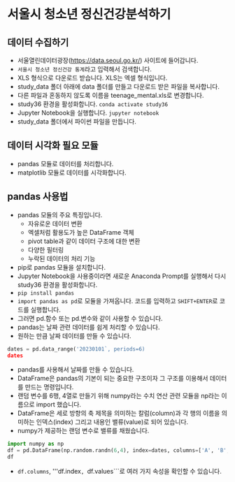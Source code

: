 # 서울시 청소년 정신건강분석하기
## 데이터 수집하기
* 서울열린데이터광장(https://data.seoul.go.kr/) 사이트에 들어갑니다.
* ```서울시 청소년 정신건강 통계```라고 입력해서 검색합니다.
* XLS 형식으로 다운로드 받습니다. XLS는 엑셀 형식입니다.
* study_data 폴더 아래에 data 폴더를 만들고 다운로드 받은 파일을 복사합니다.
* 다른 파일과 혼동하지 않도록 이름을 teenage_mental.xls로 변경합니다.
* study36 환경을 활성화합니다. ```conda activate study36```
* Jupyter Notebook을 실행합니다. ```jupyter notebook```
* study_data 폴더에서 파이썬 파일을 만듭니다.

## 데이터 시각화 필요 모듈
* pandas 모듈로 데이터를 처리합니다.
* matplotlib 모듈로 데이터를 시각화합니다.

## pandas 사용법
* pandas 모듈의 주요 특징입니다.
  * 자유로운 데이터 변환
  * 엑셀처럼 활용도가 높은 DataFrame 객체
  * pivot table과 같이 데이터 구조에 대한 변환
  * 다양한 필터링
  * 누락된 데이터의 처리 기능
* pip로 pandas 모듈을 설치합니다.
* Jupyter Notebook을 사용중이라면 새로운 Anaconda Prompt를 실행해서 다시 study36 환경을 활성화합니다.
*   ```pip install pandas```
* ```import pandas as pd```로 모듈을 가져옵니다. 코드를 입력하고 ```SHIFT+ENTER```로 코드를 실행합니다.
* 그러면 pd.함수 또는 pd.변수와 같이 사용할 수 있습니다.
* pandas는 날짜 관련 데이터를 쉽게 처리할 수 있습니다.
* 원하는 만큼 날짜 데이터를 만들 수 있습니다.
```python
dates = pd.data_range('20230101`, periods=6)
dates
```

* pandas를 사용해서 날짜를 만들 수 있습니다.
* DataFrame은 pandas의 기본이 되는 중요한 구조이자 그 구조를 이용해서 데이터를 만드는 명령입니다.
* 랜덤 변수를 6행, 4열로 만들기 위해 numpy라는 수치 연산 관련 모듈을 np라는 이름으로 import 했습니다.
* DataFrame은 세로 방향의 축 제목을 의미하는 칼럼(column)과 각 행의 이름을 의미하는 인덱스(index) 그리고 내용인 밸류(value)로 되어 있습니다.
* numpy가 제공하는 랜덤 변수로 밸류를 채웠습니다.
```python
import numpy as np
df = pd.DataFrame(np.random.randn(6,4), index=dates, columns=['A', 'B', 'C', 'D'])
df
```
* ```df.columns```, '''df.index```, ```df.values```로 여러 가지 속성을 확인할 수 있습니다.


  
